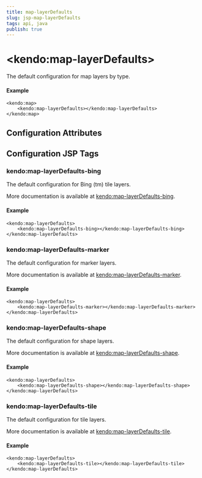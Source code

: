 ```yaml
---
title: map-layerDefaults
slug: jsp-map-layerDefaults
tags: api, java
publish: true
---
```


# \<kendo:map-layerDefaults\>

The default configuration for map layers by type.

#### Example
    <kendo:map>
        <kendo:map-layerDefaults></kendo:map-layerDefaults>
    </kendo:map>

## Configuration Attributes


##  Configuration JSP Tags

### kendo:map-layerDefaults-bing

The default configuration for Bing (tm) tile layers.

More documentation is available at [kendo:map-layerDefaults-bing](/kendo-ui/api/wrappers/jsp/map/layerdefaults-bing).

#### Example

    <kendo:map-layerDefaults>
        <kendo:map-layerDefaults-bing></kendo:map-layerDefaults-bing>
    </kendo:map-layerDefaults>

### kendo:map-layerDefaults-marker

The default configuration for marker layers.

More documentation is available at [kendo:map-layerDefaults-marker](/kendo-ui/api/wrappers/jsp/map/layerdefaults-marker).

#### Example

    <kendo:map-layerDefaults>
        <kendo:map-layerDefaults-marker></kendo:map-layerDefaults-marker>
    </kendo:map-layerDefaults>

### kendo:map-layerDefaults-shape

The default configuration for shape layers.

More documentation is available at [kendo:map-layerDefaults-shape](/kendo-ui/api/wrappers/jsp/map/layerdefaults-shape).

#### Example

    <kendo:map-layerDefaults>
        <kendo:map-layerDefaults-shape></kendo:map-layerDefaults-shape>
    </kendo:map-layerDefaults>

### kendo:map-layerDefaults-tile

The default configuration for tile layers.

More documentation is available at [kendo:map-layerDefaults-tile](/kendo-ui/api/wrappers/jsp/map/layerdefaults-tile).

#### Example

    <kendo:map-layerDefaults>
        <kendo:map-layerDefaults-tile></kendo:map-layerDefaults-tile>
    </kendo:map-layerDefaults>


